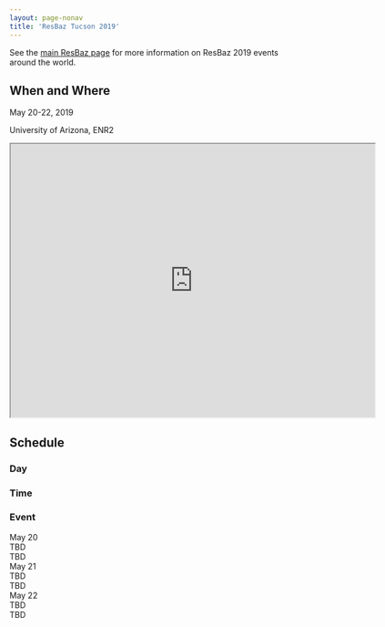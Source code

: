 ```yaml
---
layout: page-nonav
title: 'ResBaz Tucson 2019'
---
```

See the [main ResBaz page](https://resbaz.github.io/resbaz2019/) for more information on ResBaz 2019 events around the world.

## When and Where
May 20-22, 2019

University of Arizona, ENR2

<iframe src="https://www.google.com/maps/d/u/1/embed?mid=1SnwXCdH4AhlSfWAEbr1SA1Po_cP7GIbj" width="640" height="480"></iframe>

## Schedule
<div class="container">

<div class="row">
<div class="col-xs-2">
  <h3>Day</h3>
</div>
<div class="col-xs-2">
  <h3>Time</h3>
</div>
<div class="col-xs-6">
  <h3>Event</h3>
</div>
</div>

<div class="row">
<div class="col-xs-2">
  May 20
</div>
<div class="col-xs-2">
  TBD
</div>
<div class="col-xs-6">
  TBD
</div>
</div>

<div class="row">
<div class="col-xs-2">
  May 21
</div>
<div class="col-xs-2">
  TBD
</div>
<div class="col-xs-6">
  TBD
</div>
</div>

<div class="row">
<div class="col-xs-2">
  May 22
</div>
<div class="col-xs-2">
  TBD
</div>
<div class="col-xs-6">
  TBD
</div>
</div>

</div>

